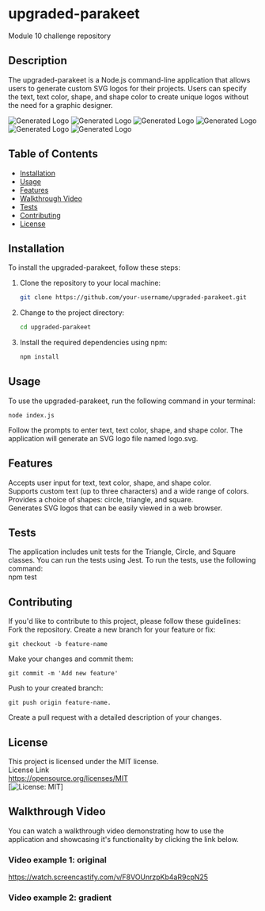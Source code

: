 # upgraded-parakeet
Module 10 challenge repository

## Description
The upgraded-parakeet is a Node.js command-line application that allows users to generate custom SVG logos for their projects. Users can specify the text, text color, shape, and shape color to create unique logos without the need for a graphic designer.

![Generated Logo](examples/example1.svg)
![Generated Logo](examples/example2.svg)
![Generated Logo](examples/example3.svg)
![Generated Logo](examples/example4.svg)
![Generated Logo](examples/example5.svg)
![Generated Logo](examples/example6.svg)

## Table of Contents
- [Installation](#installation)
- [Usage](#usage)
- [Features](#features)
- [Walkthrough Video](#walkthrough-video)
- [Tests](#tests)
- [Contributing](#contributing)
- [License](#license)

## Installation
To install the upgraded-parakeet, follow these steps:

1. Clone the repository to your local machine:
   ```bash
   git clone https://github.com/your-username/upgraded-parakeet.git
2. Change to the project directory:
    ```bash  
    cd upgraded-parakeet  
3. Install the required dependencies using npm:  
    ```bash
    npm install   
    
## Usage
To use the upgraded-parakeet, run the following command in your terminal:  
   
    node index.js  
Follow the prompts to enter text, text color, shape, and shape color. The application will generate an SVG logo file named logo.svg.  

## Features
Accepts user input for text, text color, shape, and shape color.  
Supports custom text (up to three characters) and a wide range of colors.  
Provides a choice of shapes: circle, triangle, and square.  
Generates SVG logos that can be easily viewed in a web browser.  

## Tests
The application includes unit tests for the Triangle, Circle, and Square classes. You can run the tests using Jest. To run the tests, use the following command:  
npm test

## Contributing
If you'd like to contribute to this project, please follow these guidelines:  
Fork the repository.
Create a new branch for your feature or fix: 

    
    git checkout -b feature-name
Make your changes and commit them:  


    git commit -m 'Add new feature'  

Push to your created branch:  

    git push origin feature-name.  
Create a pull request with a detailed description of your changes.  

## License
This project is licensed under the MIT license.  
License Link  
https://opensource.org/licenses/MIT   
[![License: MIT](https://img.shields.io/badge/License-MIT-yellow.svg)]  

## Walkthrough Video
You can watch a walkthrough video demonstrating how to use the application and showcasing it's functionality by clicking the link below. 
### Video example 1: original
https://watch.screencastify.com/v/F8VOUnrzpKb4aR9cpN25
### Video example 2: gradient





